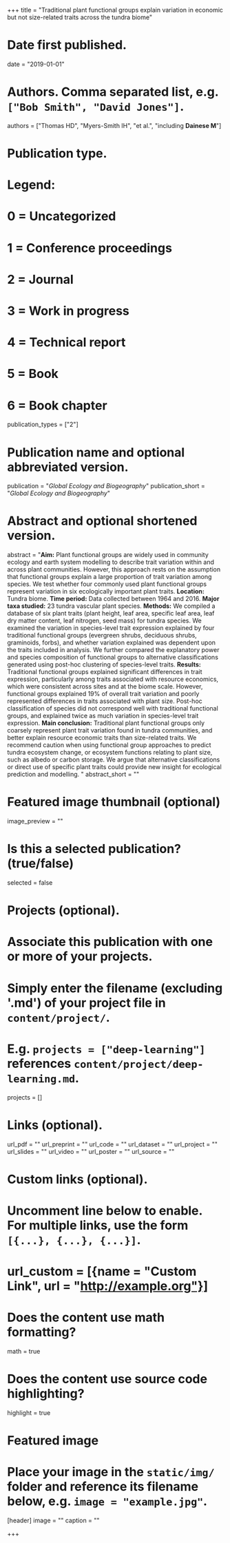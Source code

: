 +++
title = "Traditional plant functional groups explain variation in economic but not size-related traits across the tundra biome"

# Date first published.
date = "2019-01-01"

# Authors. Comma separated list, e.g. `["Bob Smith", "David Jones"]`.
authors = ["Thomas HD", "Myers-Smith IH", "et al.", "including **Dainese M**"]

# Publication type.
# Legend:
# 0 = Uncategorized
# 1 = Conference proceedings
# 2 = Journal
# 3 = Work in progress
# 4 = Technical report
# 5 = Book
# 6 = Book chapter
publication_types = ["2"]

# Publication name and optional abbreviated version.
publication = "*Global Ecology and Biogeography*"
publication_short = "*Global Ecology and Biogeography*"

# Abstract and optional shortened version.
abstract = "**Aim:** Plant functional groups are widely used in community ecology and earth system modelling to describe trait variation within and across plant communities. However, this approach rests on the assumption that functional groups explain a large proportion of trait variation among species. We test whether four commonly used plant functional groups represent variation in six ecologically important plant traits. **Location:** Tundra biome. **Time period:** Data collected between 1964 and 2016. **Major taxa studied:** 23 tundra vascular plant species. **Methods:** We compiled a database of six plant traits (plant height, leaf area, specific leaf area, leaf dry matter content, leaf nitrogen, seed mass) for tundra species. We examined the variation in species-level trait expression explained by four traditional functional groups (evergreen shrubs, deciduous shrubs, graminoids, forbs), and whether variation explained was dependent upon the traits included in analysis. We further compared the explanatory power and species composition of functional groups to alternative classifications generated using post-hoc clustering of species-level traits. **Results:** Traditional functional groups explained significant differences in trait expression, particularly among traits associated with resource economics, which were consistent across sites and at the biome scale. However, functional groups explained 19% of overall trait variation and poorly represented differences in traits associated with plant size. Post-hoc classification of species did not correspond well with traditional functional groups, and explained twice as much variation in species-level trait expression. **Main conclusion:** Traditional plant functional groups only coarsely represent plant trait variation found in tundra communities, and better explain resource economic traits than size-related traits. We recommend caution when using functional group approaches to predict tundra ecosystem change, or ecosystem functions relating to plant size, such as albedo or carbon storage. We argue that alternative classifications or direct use of specific plant traits could provide new insight for ecological prediction and modelling. "
abstract_short = ""

# Featured image thumbnail (optional)
image_preview = ""

# Is this a selected publication? (true/false)
selected = false

# Projects (optional).
#   Associate this publication with one or more of your projects.
#   Simply enter the filename (excluding '.md') of your project file in `content/project/`.
#   E.g. `projects = ["deep-learning"]` references `content/project/deep-learning.md`.
projects = []

# Links (optional).
url_pdf = ""
url_preprint = ""
url_code = ""
url_dataset = ""
url_project = ""
url_slides = ""
url_video = ""
url_poster = ""
url_source = ""

# Custom links (optional).
#   Uncomment line below to enable. For multiple links, use the form `[{...}, {...}, {...}]`.
# url_custom = [{name = "Custom Link", url = "http://example.org"}]

# Does the content use math formatting?
math = true

# Does the content use source code highlighting?
highlight = true

# Featured image
# Place your image in the `static/img/` folder and reference its filename below, e.g. `image = "example.jpg"`.
[header]
image = ""
caption = ""

+++

